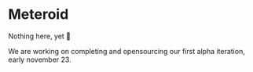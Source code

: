 # Meteroid

Nothing here, yet 👀 

We are working on completing and opensourcing our first alpha iteration, early november 23.
